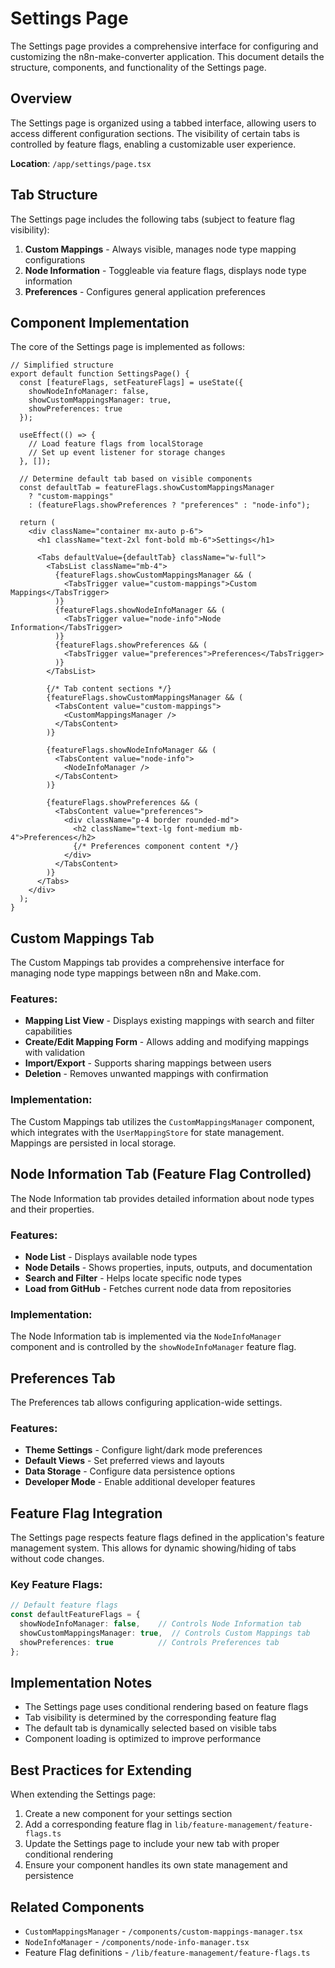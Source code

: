 # Settings Page

The Settings page provides a comprehensive interface for configuring and customizing the n8n-make-converter application. This document details the structure, components, and functionality of the Settings page.

## Overview

The Settings page is organized using a tabbed interface, allowing users to access different configuration sections. The visibility of certain tabs is controlled by feature flags, enabling a customizable user experience.

**Location**: `/app/settings/page.tsx`

## Tab Structure

The Settings page includes the following tabs (subject to feature flag visibility):

1. **Custom Mappings** - Always visible, manages node type mapping configurations
2. **Node Information** - Toggleable via feature flags, displays node type information
3. **Preferences** - Configures general application preferences

## Component Implementation

The core of the Settings page is implemented as follows:

```tsx
// Simplified structure
export default function SettingsPage() {
  const [featureFlags, setFeatureFlags] = useState({
    showNodeInfoManager: false,
    showCustomMappingsManager: true,
    showPreferences: true
  });

  useEffect(() => {
    // Load feature flags from localStorage
    // Set up event listener for storage changes
  }, []);

  // Determine default tab based on visible components
  const defaultTab = featureFlags.showCustomMappingsManager 
    ? "custom-mappings" 
    : (featureFlags.showPreferences ? "preferences" : "node-info");

  return (
    <div className="container mx-auto p-6">
      <h1 className="text-2xl font-bold mb-6">Settings</h1>
      
      <Tabs defaultValue={defaultTab} className="w-full">
        <TabsList className="mb-4">
          {featureFlags.showCustomMappingsManager && (
            <TabsTrigger value="custom-mappings">Custom Mappings</TabsTrigger>
          )}
          {featureFlags.showNodeInfoManager && (
            <TabsTrigger value="node-info">Node Information</TabsTrigger>
          )}
          {featureFlags.showPreferences && (
            <TabsTrigger value="preferences">Preferences</TabsTrigger>
          )}
        </TabsList>
        
        {/* Tab content sections */}
        {featureFlags.showCustomMappingsManager && (
          <TabsContent value="custom-mappings">
            <CustomMappingsManager />
          </TabsContent>
        )}
        
        {featureFlags.showNodeInfoManager && (
          <TabsContent value="node-info">
            <NodeInfoManager />
          </TabsContent>
        )}
        
        {featureFlags.showPreferences && (
          <TabsContent value="preferences">
            <div className="p-4 border rounded-md">
              <h2 className="text-lg font-medium mb-4">Preferences</h2>
              {/* Preferences component content */}
            </div>
          </TabsContent>
        )}
      </Tabs>
    </div>
  );
}
```

## Custom Mappings Tab

The Custom Mappings tab provides a comprehensive interface for managing node type mappings between n8n and Make.com.

### Features:

- **Mapping List View** - Displays existing mappings with search and filter capabilities
- **Create/Edit Mapping Form** - Allows adding and modifying mappings with validation
- **Import/Export** - Supports sharing mappings between users
- **Deletion** - Removes unwanted mappings with confirmation

### Implementation:

The Custom Mappings tab utilizes the `CustomMappingsManager` component, which integrates with the `UserMappingStore` for state management. Mappings are persisted in local storage.

## Node Information Tab (Feature Flag Controlled)

The Node Information tab provides detailed information about node types and their properties.

### Features:

- **Node List** - Displays available node types
- **Node Details** - Shows properties, inputs, outputs, and documentation
- **Search and Filter** - Helps locate specific node types
- **Load from GitHub** - Fetches current node data from repositories

### Implementation:

The Node Information tab is implemented via the `NodeInfoManager` component and is controlled by the `showNodeInfoManager` feature flag.

## Preferences Tab

The Preferences tab allows configuring application-wide settings.

### Features:

- **Theme Settings** - Configure light/dark mode preferences
- **Default Views** - Set preferred views and layouts
- **Data Storage** - Configure data persistence options
- **Developer Mode** - Enable additional developer features

## Feature Flag Integration

The Settings page respects feature flags defined in the application's feature management system. This allows for dynamic showing/hiding of tabs without code changes.

### Key Feature Flags:

```typescript
// Default feature flags
const defaultFeatureFlags = {
  showNodeInfoManager: false,    // Controls Node Information tab
  showCustomMappingsManager: true,  // Controls Custom Mappings tab
  showPreferences: true          // Controls Preferences tab
};
```

## Implementation Notes

- The Settings page uses conditional rendering based on feature flags
- Tab visibility is determined by the corresponding feature flag
- The default tab is dynamically selected based on visible tabs
- Component loading is optimized to improve performance

## Best Practices for Extending

When extending the Settings page:

1. Create a new component for your settings section
2. Add a corresponding feature flag in `lib/feature-management/feature-flags.ts`
3. Update the Settings page to include your new tab with proper conditional rendering
4. Ensure your component handles its own state management and persistence

## Related Components

- `CustomMappingsManager` - `/components/custom-mappings-manager.tsx`
- `NodeInfoManager` - `/components/node-info-manager.tsx`
- Feature Flag definitions - `/lib/feature-management/feature-flags.ts` 